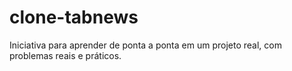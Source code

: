 # clone-tabnews

Iniciativa para aprender de ponta a ponta em um projeto real, com problemas reais e práticos.
